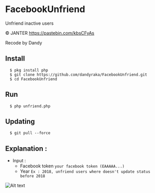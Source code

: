 # FacebookUnfriend
Unfriend inactive users

© JANTER https://pastebin.com/kbsCFyAs

Recode by Dandy

## Install
      $ pkg install php
      $ git clone https://github.com/dandyraka/FacebookUnfriend.git
      $ cd FacebookUnfriend

## Run
      $ php unfriend.php

## Updating
      $ git pull --force

## Explanation :
- Input :
    - Facebook token `your facebook token (EAAAAA...)`
    - Year `Ex : 2018, unfriend users where doesn't update status before 2018`

![Alt text](fbdel.png "Example")
